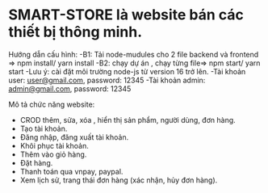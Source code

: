 
SMART-STORE là website bán các thiết bị thông minh.
==========================================================================================================================================================================================================================================
Hướng dẫn cấu hình:
-B1: Tải node-mudules cho 2 file backend và frontend => npm install/ yarn install
-B2: chạy dự án , chạy từng file=> npm start/ yarn start
-Lưu ý: cài đặt môi trường node-js từ version 16 trở lên.
-Tài khoản user: user@gmail.com, password: 12345
-Tài khoản admin: admin@gmail.com, password: 12345

Mô tả chức năng website:
- CROD thêm, sửa, xóa , hiển thị sản phẩm, người dùng, đơn hàng.
- Tạo tài khoản.
- Đăng nhập, đăng xuất tài khoản.
- Khôi phục tài khoản.
- Thêm vào giỏ hàng.
- Đặt hàng.
- Thanh toán qua vnpay, paypal.
- Xem lịch sử, trang thái đơn hàng (xác nhận, hủy đơn hàng).
